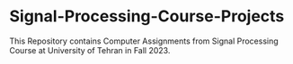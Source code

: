 # Signal-Processing-Course-Projects
This Repository contains Computer Assignments from Signal Processing Course at University of Tehran in Fall 2023.

